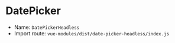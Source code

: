 # DatePicker

- Name: `DatePickerHeadless`
- Import route: `vue-modules/dist/date-picker-headless/index.js`
